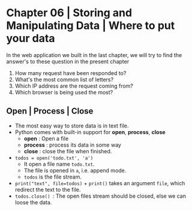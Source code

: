 # Chapter 06 | Storing and Manipulating Data | Where to put your data #

In the web application we built in the last chapter, we will try to find the answer's to these question in the present chapter

1. How many request have been responded to?
2. What's the most common list of letters?
3. Which IP address are the request coming from?
4. Which browser is being used the most?


## Open | Process | Close ##
* The most easy way to store data is in text file.
* Python comes with built-in support for **open**, **process**, **close**
    - **open** : Open a file
    - **process** : process its data in some way
    - **close** : close the file when finished.
* `todos = open('todo.txt', 'a')`
    - It open a file name `todo.txt`.
    - The file is opened in `a`, i.e. append mode.
    - `todos` is the file stream.
* `print("text", file=todos)`
        + `print()` takes an argument `file`, which redirect the text to the file.
* `todos.close() `: The open files stream should be closed, else we can loose the data.
